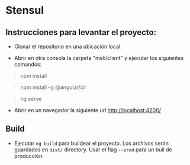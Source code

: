 # Stensul

## Instrucciones para levantar el proyecto:
- Clonar el repositorio en una ubicación local.

- Abrir en otra consola la carpeta "meli/client" y ejecutar los siguientes comandos:

> npm install

> npm install -g @angular/cli

> ng serve

- Abrir en un navegador la siguiente url [http://localhost:4200/](http://localhost:4200/)


## Build

- Ejecutar `ng build` para buildear el proyecto. Los archivos serán guardados en `dist/` directory. Usar el flag `--prod` para un buil de producción.

